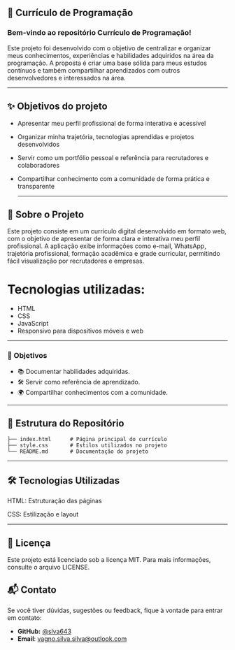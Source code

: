 ## 💼 Currículo de Programação

### Bem-vindo ao repositório Currículo de Programação!
Este projeto foi desenvolvido com o objetivo de centralizar e organizar meus conhecimentos, experiências e habilidades adquiridos na área da programação. A proposta é criar uma base sólida para meus estudos contínuos e também compartilhar aprendizados com outros desenvolvedores e interessados na área.

---
## ✨ Objetivos do projeto
- Apresentar meu perfil profissional de forma interativa e acessível

- Organizar minha trajetória, tecnologias aprendidas e projetos desenvolvidos

- Servir como um portfólio pessoal e referência para recrutadores e colaboradores

- Compartilhar conhecimento com a comunidade de forma prática e transparente

  ---


## 📖 Sobre o Projeto

Este projeto consiste em um currículo digital desenvolvido em formato web, com o objetivo de apresentar de forma clara e interativa meu perfil profissional. A aplicação exibe informações como e-mail, WhatsApp, trajetória profissional, formação acadêmica e grade curricular, permitindo fácil visualização por recrutadores e empresas.

# Tecnologias utilizadas:

- HTML
- CSS
- JavaScript
- Responsivo para dispositivos móveis e web

---
### 🎯 Objetivos

- 📚 Documentar habilidades adquiridas.  
- 🛠 Servir como referência de aprendizado.  
- 🌍 Compartilhar conhecimentos com a comunidade.  

---

## 📂 Estrutura do Repositório

```plaintext
├── index.html      # Página principal do currículo
├── style.css       # Estilos utilizados no projeto
└── README.md       # Documentação do projeto

```
---
## 🛠 Tecnologias Utilizadas
HTML: Estruturação das páginas

CSS: Estilização e layout

---

## 📝 Licença
Este projeto está licenciado sob a licença MIT. Para mais informações, consulte o arquivo LICENSE.

## 📬 Contato
Se você tiver dúvidas, sugestões ou feedback, fique à vontade para entrar em contato:

- **GitHub:** [@slva643](https://github.com/slva643/)
- **Email**: [vagno.silva.silva@outlook.com](mailto:vagno.silva.silva@outlook.com)
